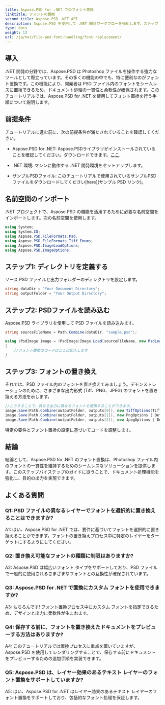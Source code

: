 ```yaml
---
title: Aspose.PSD for .NET でのフォント置換
linktitle: フォントの置換
second_title: Aspose.PSD .NET API
description: Aspose.PSD を使用して .NET 開発ワークフローを強化します。ステップ バイ ステップ ガイドを使用して、PSD ファイル内のフォントをシームレスに置き換える方法を学びます。ドキュメント処理の一貫性と柔軟性を簡単に実現します。
type: docs
weight: 13
url: /ja/net/file-and-font-handling/font-replacement/
---
```

## 導入

.NET 開発の分野では、Aspose.PSD は Photoshop ファイルを操作する強力なツールとして際立っています。その多くの機能の中でも、特に便利なのがフォント置換です。この機能により、開発者は PSD ファイル内のフォントをシームレスに置換できるため、ドキュメント処理の一貫性と柔軟性が確保されます。このチュートリアルでは、Aspose.PSD for .NET を使用してフォント置換を行う手順について説明します。

## 前提条件

チュートリアルに進む前に、次の前提条件が満たされていることを確認してください。

- Aspose.PSD for .NET: Aspose.PSDライブラリがインストールされていることを確認してください。ダウンロードできます。[ここ](https://releases.aspose.com/psd/net/).

- .NET 環境: マシンに動作する .NET 開発環境をセットアップします。

- サンプルPSDファイル: このチュートリアルで使用されているサンプルPSDファイルをダウンロードしてください[here](サンプル PSD リンク)。

## 名前空間のインポート

.NET プロジェクトで、Aspose.PSD の機能を活用するために必要な名前空間をインポートします。次の名前空間を使用します。

```csharp
using System;
using System.IO;
using Aspose.PSD.FileFormats.Psd;
using Aspose.PSD.FileFormats.Tiff.Enums;
using Aspose.PSD.ImageLoadOptions;
using Aspose.PSD.ImageOptions;
```

## ステップ1: ディレクトリを定義する

ソース PSD ファイルと出力フォルダーのディレクトリを設定します。

```csharp
string dataDir = "Your Document Directory";
string outputFolder = "Your Output Directory";
```

## ステップ2: PSDファイルを読み込む

Aspose.PSD ライブラリを使用して PSD ファイルを読み込みます。

```csharp
string sourceFileName = Path.Combine(dataDir, "sample.psd");

using (PsdImage image = (PsdImage)Image.Load(sourceFileName, new PsdLoadOptions()))
{
    //フォント置換のコードはここに記入します
}
```

## ステップ3: フォントの置き換え

それでは、PSD ファイル内のフォントを置き換えてみましょう。デモンストレーションのために、さまざまな出力形式 (Tiff、PNG、JPEG) のフォントを置き換える方法を示します。

```csharp
//こうすることで、異なる出力に異なるフォントを使用することができます。
image.Save(Path.Combine(outputFolder, outputs[0]), new TiffOptions(TiffExpectedFormat.TiffJpegRgb) { DefaultReplacementFont = "Arial" });
image.Save(Path.Combine(outputFolder, outputs[1]), new PngOptions { DefaultReplacementFont = "Verdana" });
image.Save(Path.Combine(outputFolder, outputs[2]), new JpegOptions { DefaultReplacementFont = "Times New Roman" });
```

特定の要件とフォント置換の設定に基づいてコードを調整します。

## 結論

結論として、Aspose.PSD for .NET のフォント置換は、Photoshop ファイル内のフォントの一貫性を維持するためのシームレスなソリューションを提供します。このステップバイステップのガイドに従うことで、ドキュメント処理機能を強化し、目的の出力を実現できます。

## よくある質問

### Q1: PSD ファイルの異なるレイヤーでフォントを選択的に置き換えることはできますか?

A1: はい、Aspose.PSD for .NET では、要件に基づいてフォントを選択的に置き換えることができます。フォントの置き換えプロセス中に特定のレイヤーをターゲットにするようにしてください。

### Q2: 置き換え可能なフォントの種類に制限はありますか?

A2: Aspose.PSD は幅広いフォント タイプをサポートしており、PSD ファイルで一般的に使用されるさまざまなフォントとの互換性が確保されています。

### Q3: Aspose.PSD for .NET で置換にカスタム フォントを使用できますか?

A3: もちろんです! フォント置換プロセス中にカスタム フォントを指定できるため、デザインと出力に柔軟性が生まれます。

### Q4: 保存する前に、フォントを置き換えたドキュメントをプレビューする方法はありますか?

A4: このチュートリアルでは置換プロセスに重点を置いていますが、Aspose.PSD を使用してレンダリングすることで、保存する前にドキュメントをプレビューするための追加手順を実装できます。

### Q5: Aspose.PSD は、レイヤー効果のあるテキスト レイヤーのフォント置換をサポートしていますか?

A5: はい、Aspose.PSD for .NET はレイヤー効果のあるテキスト レイヤーのフォント置換をサポートしており、包括的なフォント処理を保証します。